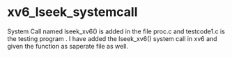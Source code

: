 # xv6_lseek_systemcall

System Call named lseek_xv6() is added in the file proc.c and testcode1.c is the testing program .
I have added the lseek_xv6() system call in xv6 and given the function as saperate file as well.
